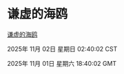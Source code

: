 # 谦虚的海鸥
[谦虚的海鸥](http://59.174.8.126:56308/qxdho/course/base/hotlink/index.php)

2025年 11月 02日 星期日 02:40:02 CST

2025年 11月 01日 星期六 18:40:02 GMT

